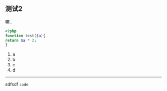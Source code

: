 ## 测试2

嘛..

```php
<?php 
function test($a){
return $a * 2;
}
```

1. a
2. b
3. c
4. d

-------------------

sdfsdf  `code`

